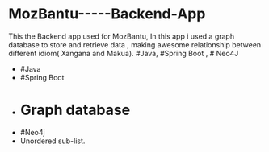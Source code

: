 # MozBantu-----Backend-App
This the Backend app used for MozBantu, In this app i used a graph database to store and retrieve data , making awesome relationship between different idiom( Xangana and Makua).    #Java, #Spring Boot , # Neo4J 

 - #Java
 - #Spring Boot
 - # Graph database 
 - #Neo4j
 - Unordered sub-list. 



